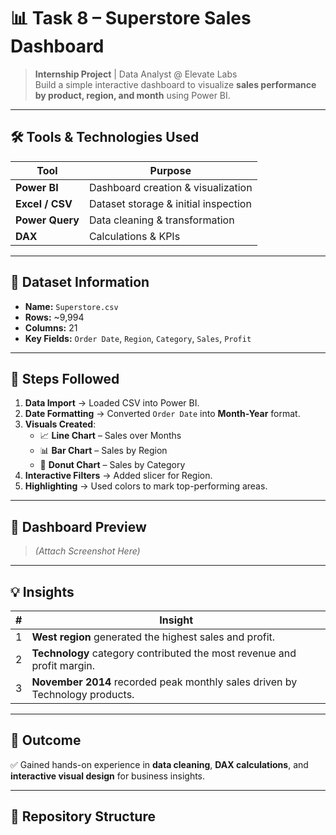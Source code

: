 # 📊 Task 8 – Superstore Sales Dashboard

> **Internship Project** | Data Analyst @ Elevate Labs  
> Build a simple interactive dashboard to visualize **sales performance by product, region, and month** using Power BI.

---

## 🛠 Tools & Technologies Used
| Tool | Purpose |
|------|---------|
| **Power BI** | Dashboard creation & visualization |
| **Excel / CSV** | Dataset storage & initial inspection |
| **Power Query** | Data cleaning & transformation |
| **DAX** | Calculations & KPIs |

---

## 📂 Dataset Information
- **Name:** `Superstore.csv`
- **Rows:** ~9,994  
- **Columns:** 21  
- **Key Fields:** `Order Date`, `Region`, `Category`, `Sales`, `Profit`  

---

## 📌 Steps Followed
1. **Data Import** → Loaded CSV into Power BI.  
2. **Date Formatting** → Converted `Order Date` into **Month-Year** format.  
3. **Visuals Created**:
   - 📈 **Line Chart** – Sales over Months  
   - 📊 **Bar Chart** – Sales by Region  
   - 🍩 **Donut Chart** – Sales by Category  
4. **Interactive Filters** → Added slicer for Region.  
5. **Highlighting** → Used colors to mark top-performing areas.  

---

## 📸 Dashboard Preview
> *(Attach Screenshot Here)*

---

## 💡 Insights
| # | Insight |
|---|---------|
| 1 | **West region** generated the highest sales and profit. |
| 2 | **Technology** category contributed the most revenue and profit margin. |
| 3 | **November 2014** recorded peak monthly sales driven by Technology products. |

---

## 🎯 Outcome
✅ Gained hands-on experience in **data cleaning**, **DAX calculations**, and **interactive visual design** for business insights.

---

## 📎 Repository Structure
